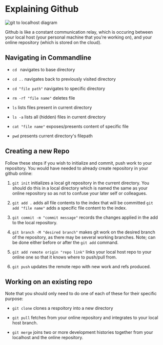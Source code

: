 # Explaining Github

![git to localhost diagram](https://user-images.githubusercontent.com/47668244/182137295-2df6d969-24ac-435a-9a2f-03423c07094f.png)

Github is like a constant communication relay, which is occuring between your local host (your personal machine that you're working on), and your online repository (which is stored on the cloud).

## Navigating in Commandline

- `cd ` navigates to base directory

- `cd ..` navigates back to previously visited directory

- `cd "file path"` navigates to specific directory

- `rm -rf "file name"` deletes file

- `ls` lists files present in current directory

- `ls -a` lists all (hidden) files in current directory

- `cat "file name"` exposes/presents content of specific file

- `pwd` presents current directory's filepath

## Creating a new Repo
Follow these steps if you wish to initialize and commit, push work to your repository. You would have needed to already create repository in your github online:

1. `git init` initializes a local git repository in the current directory. You should do this in a local directory which is named the same as your online repository so as not to confuse your later self or colleagues.

2. `git add .` adds all file contents to the index that will be committed `git add "file name"` adds a specific file content to the index.

3. `git commit -m "commit message"` records the changes applied in the add to the local repository.

4. `git branch -M "desired branch"` makes git work on the desired branch of the repository, as there may be several working branches. Note; can be done either before or after the `git add` command.

5. `git add remote origin "repo link"` links your local host repo to your online one so that it knows where to push/pull from.

6. `git push` updates the remote repo with new work and refs produced.

## Working on an existing repo
Note that you should only need to do one of each of these for their specific purpose: 

- `git clone` clones a respoitory into a new directory

- `git pull` fetches from your online repository and integrates to your local host branch.

- `git merge` joins two or more development histories together from your localhost and the online repository.
